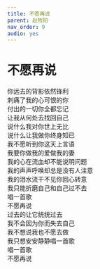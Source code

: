 ```yaml
---
title: 不愿再说
parent: 赵牧阳
nav_order: 9
audio: yes
---
```


# 不愿再说

你远去的背影依然锋利  
刺痛了我的心可恨的你  
付出的一切你全都忘记  
让我从何处去找回自己  
说什么我对你世上无比  
说什么让我做你终身知已  
我不愿听到你这天上言语  
我要你做我的爱做我的妻  
我的心在流血却不能说明问题  
我的声声呼唤却总是没有人注意  
我的泪水流干不见你回心转意  
我只能折磨自己和自己过不去  
唱一首歌  
不愿再说  
过去的让它统统过去  
我不会因为你而失去自己  
我不想说我也不愿去做  
我只想安安静静唱一首歌  
唱一首歌  
不愿再说
